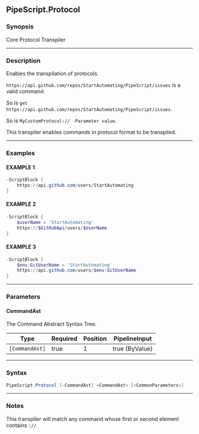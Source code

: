 PipeScript.Protocol
-------------------
### Synopsis
Core Protocol Transpiler

---
### Description

Enables the transpilation of protocols.

```https://api.github.com/repos/StartAutomating/PipeScript/issues``` is a valid command.

So is ```get https://api.github.com/repos/StartAutomating/PipeScript/issues```.

So is ```MyCustomProtocol:// -Parameter value```.

This transpiler enables commands in protocol format to be transpiled.

---
### Examples
#### EXAMPLE 1
```PowerShell
-ScriptBlock {
    https://api.github.com/users/StartAutomating
}
```

#### EXAMPLE 2
```PowerShell
-ScriptBlock {
    $userName = 'StartAutomating'
    https://$GitHubApi/users/$UserName
}
```

#### EXAMPLE 3
```PowerShell
-ScriptBlock {
    $env:GitUserName = 'StartAutomating'
    https://api.github.com/users/$env:GitUserName
}
```

---
### Parameters
#### **CommandAst**

The Command Abstract Syntax Tree.






|Type          |Required|Position|PipelineInput |
|--------------|--------|--------|--------------|
|`[CommandAst]`|true    |1       |true (ByValue)|



---
### Syntax
```PowerShell
PipeScript.Protocol [-CommandAst] <CommandAst> [<CommonParameters>]
```
---
### Notes
This transpiler will match any command whose first or second element contains ```://```

